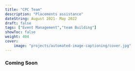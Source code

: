 ```yaml
---
title: "CPC Team"
description: "Placements assistance"
dateString: August 2021- May 2022
draft: false
tags: ["Event Management","team Building"]
showToc: false
weight: 404
cover:
    image: "projects/automated-image-captioning/cover.jpg"
--- 
```

### Coming Soon